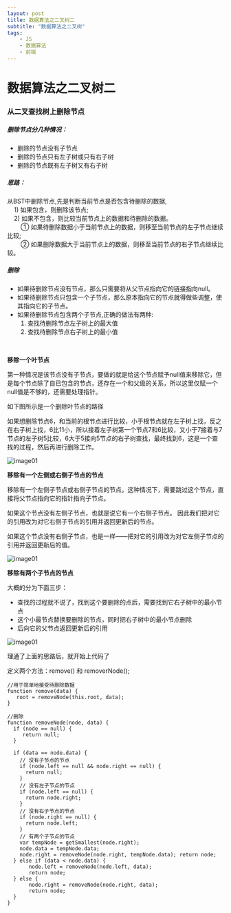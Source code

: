 ```yaml
---
layout: post
title: 数据算法之二叉树二 
subtitle: "数据算法之二叉树"
tags:
    - JS 
    - 数据算法
    - 前端  
---
```




# 数据算法之二叉树二



### 从二叉查找树上删除节点



##### 删除节点分几种情况：

* 删除的节点没有子节点
* 删除的节点只有左子树或只有右子树
* 删除的节点既有左子树又有右子树


##### 思路：

从BST中删除节点,先是判断当前节点是否包含待删除的数据,<br />
&nbsp;&nbsp;&nbsp;&nbsp;1) 如果包含，则删除该节点; <br />
&nbsp;&nbsp;&nbsp;&nbsp;2) 如果不包含，则比较当前节点上的数据和待删除的数据。<br/>
	&nbsp;&nbsp;&nbsp;&nbsp;&nbsp;&nbsp;&nbsp;&nbsp;① 如果待删除数据小于当前节点上的数据，则移至当前节点的左子节点继续比较;<br/>
	&nbsp;&nbsp;&nbsp;&nbsp;&nbsp;&nbsp;&nbsp;&nbsp;② 如果删除数据大于当前节点上的数据，则移至当前节点的右子节点继续比较。


##### 删除

* 如果待删除节点没有节点，那么只需要将从父节点指向它的链接指向null。
* 如果待删除节点只包含一个子节点，那么原本指向它的节点就得做些调整，使其指向它的子节点。
* 如果待删除节点包含两个子节点,正确的做法有两种:<br />
	1) 查找待删除节点左子树上的最大值<br />
	2) 查找待删除节点右子树上的最小值 




<br />


**移除一个叶节点**

第一种情况是该节点没有子节点，要做的就是给这个节点赋予null值来移除它，但是每个节点除了自已包含的节点，还存在一个和父级的关系，所以这里仅赋一个null值是不够的，还需要处理指针。


如下图所示是一个删除叶节点的路径

如果想删除节点6，和当前的根节点进行比较，小于根节点就在左子树上找，反之在右子树上找，6比11小，所以接着左子树第一个节点7和6比较，又小于7接着与7节点的左子树5比较，6大于5接向5节点的右子树查找，最终找到6，这是一个查找的过程，然后再进行删除工作。

![image01](https://lilywei739.github.io/img/20170120/20170120-1.jpg)




**移除有一个左侧或右侧子节点的节点**

移除有一个左侧子节点或右侧子节点的节点。这种情况下，需要跳过这个节点，直接将父节点指向它的指针指向子节点。

如果这个节点没有左侧子节点，也就是说它有一个右侧子节点。
因此我们把对它 的引用改为对它右侧子节点的引用并返回更新后的节点。

如果这个节点没有右侧子节点，也是一样——把对它的引用改为对它左侧子节点的引用并返回更新后的值。

![image01](https://lilywei739.github.io/img/20170120/20170120-2.jpg)


**移除有两个子节点的节点**

大概的分为下面三步：

* 查找的过程就不说了，找到这个要删除的点后，需要找到它右子树中的最小节点
* 这个小最节点替换要删除的节点，同时把右子树中的最小节点删除
* 后向它的父节点返回更新后的引用

![image01](https://lilywei739.github.io/img/20170120/20170120-3.jpg)



理通了上面的思路后，就开始上代码了


定义两个方法：remove() 和 removerNode();


```
//用于简单地接受待删除数据
function remove(data) {
   root = removeNode(this.root, data);
}

//删除
function removeNode(node, data) {
  if (node == null) {
     return null;
  }

  if (data == node.data) {
    // 没有子节点的节点
    if (node.left == null && node.right == null) {
      return null;
    }
    // 没有左子节点的节点
    if (node.left == null) {
      return node.right;
    }
    // 没有右子节点的节点
    if (node.right == null) {
      return node.left;
    }
    // 有两个子节点的节点
    var tempNode = getSmallest(node.right);
    node.data = tempNode.data;
    node.right = removeNode(node.right, tempNode.data); return node;
  } else if (data < node.data) {
       node.left = removeNode(node.left, data);
       return node;
  } else {
       node.right = removeNode(node.right, data);
       return node;
  }
}
```











